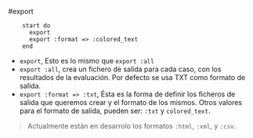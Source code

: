 
#export

```
    start do
      export
      export :format => :colored_text
    end
```

* `export`, Esto es lo mismo que `export :all`
* `export :all`, crea un fichero de salida para cada caso, con los resultados 
de la evaluación. Por defecto se usa TXT como formato de salida.
* `export :format => :txt`, Ésta es la forma de definir los ficheros de salida
que queremos crear y el formato de los mismos. Otros valores para 
el formato de salida, pueden ser: `:txt` y `colored_text`.

> Actualmente están en desarrolo los formatos `:html`, `:xml`, y `:csv`.

